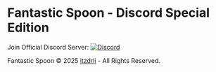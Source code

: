 # Fantastic Spoon - Discord Special Edition

Join Official Discord Server: [![Discord](https://img.shields.io/badge/Discord-7289DA?style=for-the-badge&logo=discord&logoColor=white)](https://discord.gg/3xWpb8kGjT)

Fantastic Spoon  © 2025 [itzdrli](https://git.itzdrli.cc/itzdrli) - All Rights Reserved. 